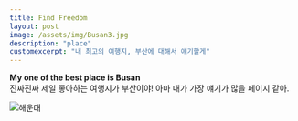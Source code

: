 ```yaml
---
title: Find Freedom
layout: post
image: /assets/img/Busan3.jpg
description: "place"
customexcerpt: "내 최고의 여행지, 부산에 대해서 얘기할게"
---
```


**My one of the best place is Busan**   
진짜진짜 제일 좋아하는 여행지가 부산이야! 아마 내가 가장 얘기가 많을 페이지 같아.

![해운대](/assests/img/Haeundae.jpg)
